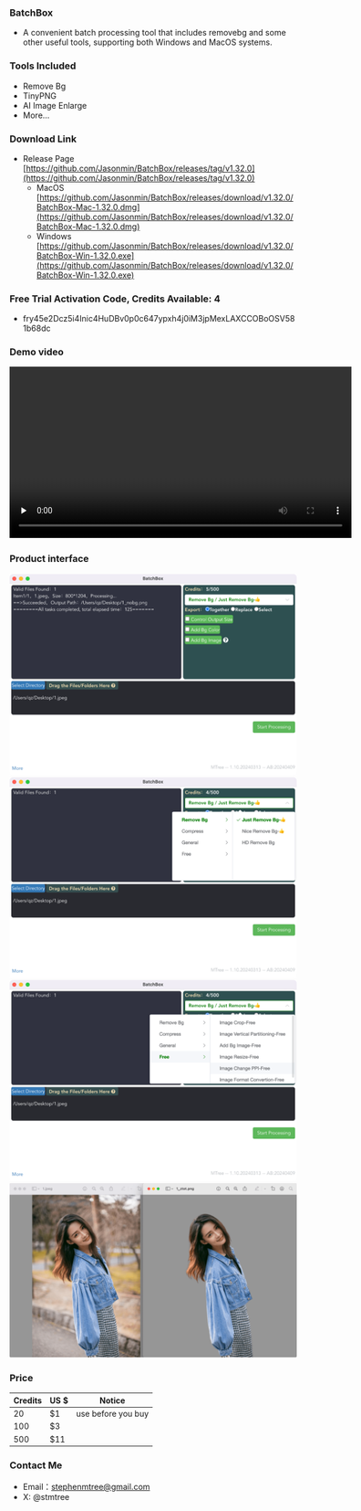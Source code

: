 
### BatchBox
- A convenient batch processing tool that includes removebg and some other useful tools, supporting both Windows and MacOS systems.

### Tools Included
- Remove Bg
- TinyPNG
- AI Image Enlarge
- More...

<!-- ### Instructions
- Including removebg, high-quality Removebg, HD Removebg & Other Tools, you can freely choose when using -->

### Download Link
- Release Page
[https://github.com/Jasonmin/BatchBox/releases/tag/v1.32.0](https://github.com/Jasonmin/BatchBox/releases/tag/v1.32.0)
  - MacOS     
[https://github.com/Jasonmin/BatchBox/releases/download/v1.32.0/BatchBox-Mac-1.32.0.dmg](https://github.com/Jasonmin/BatchBox/releases/download/v1.32.0/BatchBox-Mac-1.32.0.dmg)
  - Windows   
[https://github.com/Jasonmin/BatchBox/releases/download/v1.32.0/BatchBox-Win-1.32.0.exe](https://github.com/Jasonmin/BatchBox/releases/download/v1.32.0/BatchBox-Win-1.32.0.exe)

### Free Trial Activation Code, Credits Available: 4
- fry45e2Dcz5i4Inic4HuDBv0p0c647ypxh4j0iM3jpMexLAXCCOBoOSV581b68dc

### Demo video
<!-- mp4 -->
<video id="video" controls="" preload="none" poster="" width="600px">
      <source id="mp4" src="../../assets/play1080.mp4" type="video/mp4">
</video>

### Product interface

<center><img src="../../assets/img/1_tiny.png"></center>

<center><img src="../../assets/img/2_tiny.png"></center>

<center><img src="../../assets/img/4_tiny.png"></center>

<center><img src="../../assets/img/5_tiny.png"></center>

### Price

| Credits | US $ | Notice             |
| ------- | ---- | ------------------ |
| 20      | $1    | use before you buy |
| 100     | $3    |                    |
| 500     | $11   |                    |


### Contact Me
- Email：stephenmtree@gmail.com
- X: @stmtree
